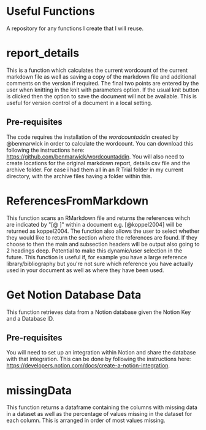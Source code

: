 # Useful Functions
A repository for any functions I create that I will reuse.

# report_details
This is a function which calculates the current wordcount of the current markdown file as well as saving a copy of the markdown file and additional comments on the version if required. The final two points are entered by the user when knitting in the knit with parameters option. If the usual knit button is clicked then the option to save the document will not be available. This is useful for version control of a document in a local setting.

## Pre-requisites
The code requires the installation of the _wordcountaddin_ created by @benmarwick in order to calculate the wordcount. You can download this following the instructions here: https://github.com/benmarwick/wordcountaddin. You will also need to create locations for the original markdown report, details csv file and the archive folder. For ease i had them all in an R Trial folder in my current directory, with the archive files having a folder within this.

# ReferencesFromMarkdown
This function scans an RMarkdown file and returns the references wihch are indicated by "[@ ]" within a document e.g. [@koppel2004] will be returned as koppel2004. The function also allows the user to select whether they would like to return the section where the references are found. If they choose to then the main and subsection headers will be output also going to 2 headings deep. Potential to make this dynamic/user selection in the future. This function is useful if, for example you have a large reference library/bibliography but you're not sure which reference you have actually used in your document as well as where they have been used.

# Get Notion Database Data
This function retrieves data from a Notion database given the Notion Key and a Database ID. 

## Pre-requisites
You will need to set up an integration within Notion and share the database with that integration. This can be done by following the instructions here: https://developers.notion.com/docs/create-a-notion-integration.

# missingData
This function returns a dataframe containing the columns with missing data in a dataset as well as the percentage of values missing in the dataset for each column. This is arranged in order of most values missing.
